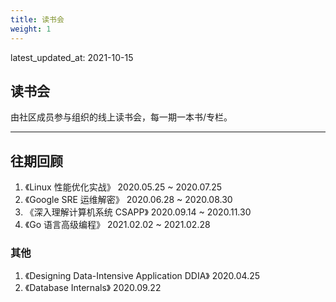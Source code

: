 ```yaml
---
title: 读书会
weight: 1
---
```


latest_updated_at: 2021-10-15

## 读书会

由社区成员参与组织的线上读书会，每一期一本书/专栏。

----

## 往期回顾

1. 《Linux 性能优化实战》 2020.05.25 ~ 2020.07.25
2. 《Google SRE 运维解密》 2020.06.28 ~ 2020.08.30
3. 《深入理解计算机系统 CSAPP》 2020.09.14 ~ 2020.11.30
4. 《Go 语言高级编程》 2021.02.02 ~ 2021.02.28

### 其他

1. 《Designing Data-Intensive Application DDIA》 2020.04.25
2. 《Database Internals》 2020.09.22
